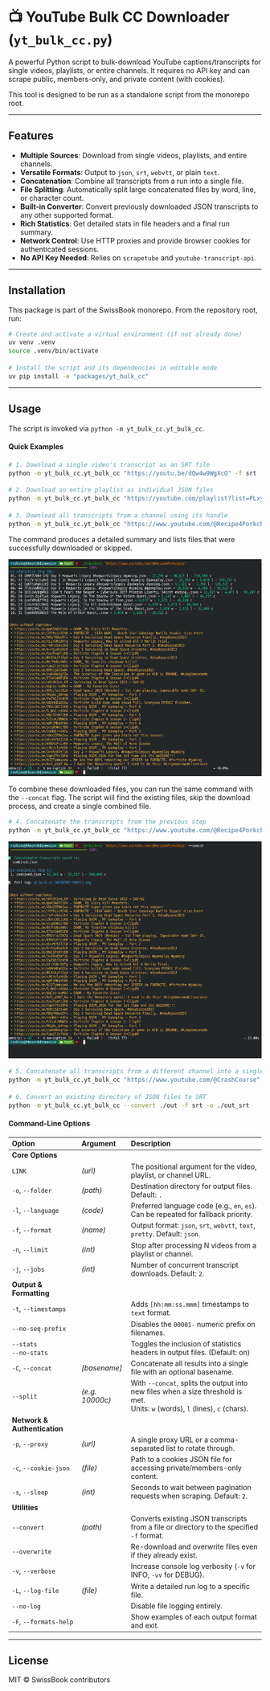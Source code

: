 # 📺 YouTube Bulk CC Downloader (`yt_bulk_cc.py`)

A powerful Python script to bulk-download YouTube captions/transcripts for single videos, playlists, or entire channels. It requires no API key and can scrape public, members-only, and private content (with cookies).

This tool is designed to be run as a standalone script from the monorepo root.

---

## Features

- **Multiple Sources**: Download from single videos, playlists, and entire channels.
- **Versatile Formats**: Output to `json`, `srt`, `webvtt`, or plain `text`.
- **Concatenation**: Combine all transcripts from a run into a single file.
- **File Splitting**: Automatically split large concatenated files by word, line, or character count.
- **Built-in Converter**: Convert previously downloaded JSON transcripts to any other supported format.
- **Rich Statistics**: Get detailed stats in file headers and a final run summary.
- **Network Control**: Use HTTP proxies and provide browser cookies for authenticated sessions.
- **No API Key Needed**: Relies on `scrapetube` and `youtube-transcript-api`.

---

## Installation

This package is part of the SwissBook monorepo. From the repository root, run:

```bash
# Create and activate a virtual environment (if not already done)
uv venv .venv
source .venv/bin/activate

# Install the script and its dependencies in editable mode
uv pip install -e "packages/yt_bulk_cc"
```

---

## Usage

The script is invoked via `python -m yt_bulk_cc.yt_bulk_cc`.

#### Quick Examples

```bash
# 1. Download a single video's transcript as an SRT file
python -m yt_bulk_cc.yt_bulk_cc "https://youtu.be/dQw4w9WgXcQ" -f srt

# 2. Download an entire playlist as individual JSON files
python -m yt_bulk_cc.yt_bulk_cc "https://youtube.com/playlist?list=PLxyz123" -f json

# 3. Download all transcripts from a channel using its handle
python -m yt_bulk_cc.yt_bulk_cc "https://www.youtube.com/@Recipe4Porkchops"
```

The command produces a detailed summary and lists files that were successfully downloaded or skipped.

![Example Run](assets/yt_bulk_cc-example_01.png)

To combine these downloaded files, you can run the same command with the `--concat` flag. The script will find the existing files, skip the download process, and create a single combined file.

```bash
# 4. Concatenate the transcripts from the previous step
python -m yt_bulk_cc.yt_bulk_cc "https://www.youtube.com/@Recipe4Porkchops" --concat
```
![Example Concatenation Run](assets/yt_bulk_cc-example_02.png)

```bash
# 5. Concatenate all transcripts from a different channel into a single text file
python -m yt_bulk_cc.yt_bulk_cc "https://www.youtube.com/@CrashCourse" -f text --concat channel_output

# 6. Convert an existing directory of JSON files to SRT
python -m yt_bulk_cc.yt_bulk_cc --convert ./out -f srt -o ./out_srt
```

#### Command-Line Options

| Option                       | Argument        | Description                                                                                                                      |
| :--------------------------- | :-------------- | :------------------------------------------------------------------------------------------------------------------------------- |
| **Core Options**             |                 |                                                                                                                                  |
| `LINK`                       | _(url)_         | The positional argument for the video, playlist, or channel URL.                                                                 |
| `-o`, `--folder`             | _(path)_        | Destination directory for output files. Default: `.`                                                                             |
| `-l`, `--language`           | _(code)_        | Preferred language code (e.g., `en`, `es`). Can be repeated for fallback priority.                                               |
| `-f`, `--format`             | _(name)_        | Output format: `json`, `srt`, `webvtt`, `text`, `pretty`. Default: `json`.                                                       |
| `-n`, `--limit`              | _(int)_         | Stop after processing N videos from a playlist or channel.                                                                       |
| `-j`, `--jobs`               | _(int)_         | Number of concurrent transcript downloads. Default: `2`.                                                                         |
| **Output & Formatting**      |                 |                                                                                                                                  |
| `-t`, `--timestamps`         |                 | Adds `[hh:mm:ss.mmm]` timestamps to `text` format.                                                                               |
| `--no-seq-prefix`            |                 | Disables the `00001-` numeric prefix on filenames.                                                                               |
| `--stats`<br>`--no-stats`    |                 | Toggles the inclusion of statistics headers in output files. (Default: on)                                                       |
| `-C`, `--concat`             | _[basename]_    | Concatenate all results into a single file with an optional basename.                                                            |
| `--split`                    | _(e.g. 10000c)_ | With `--concat`, splits the output into new files when a size threshold is met.<br>Units: `w` (words), `l` (lines), `c` (chars). |
| **Network & Authentication** |                 |                                                                                                                                  |
| `-p`, `--proxy`              | _(url)_         | A single proxy URL or a comma-separated list to rotate through.                                                                  |
| `-c`, `--cookie-json`        | _(file)_        | Path to a cookies JSON file for accessing private/members-only content.                                                          |
| `-s`, `--sleep`              | _(int)_         | Seconds to wait between pagination requests when scraping. Default: `2`.                                                         |
| **Utilities**                |                 |                                                                                                                                  |
| `--convert`                  | _(path)_        | Converts existing JSON transcripts from a file or directory to the specified `-f` format.                                        |
| `--overwrite`                |                 | Re-download and overwrite files even if they already exist.                                                                      |
| `-v`, `--verbose`            |                 | Increase console log verbosity (`-v` for INFO, `-vv` for DEBUG).                                                                 |
| `-L`, `--log-file`           | _(file)_        | Write a detailed run log to a specific file.                                                                                     |
| `--no-log`                   |                 | Disable file logging entirely.                                                                                                   |
| `-F`, `--formats-help`       |                 | Show examples of each output format and exit.                                                                                    |

---

## License

MIT © SwissBook contributors
